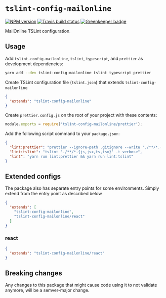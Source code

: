 # `tslint-config-mailonline`

[![NPM version](http://img.shields.io/npm/v/tslint-config-mailonline.svg?style=flat-square)](https://www.npmjs.org/package/tslint-config-mailonline)
[![Travis build status](http://img.shields.io/travis/MailOnline/tslint-config-mailonline/master.svg?style=flat-square)](https://travis-ci.org/MailOnline/tslint-config-mailonline) [![Greenkeeper badge](https://badges.greenkeeper.io/MailOnline/tslint-config-mailonline.svg)](https://greenkeeper.io/)

MailOnline TSLint configuration.

## Usage

Add `tslint-config-mailonline`, `tslint`, `typescript`, and `prettier` as development dependencies:

```bash
yarn add --dev tslint-config-mailonline tslint typescript prettier
```

Create TSLint configuration file (`tslint.json`) that extends `tslint-config-mailonline`:

```json
{
  "extends": "tslint-config-mailonline"
}
```

Create `prettier.config.js` on the root of your project with these contents:

```js
module.exports = require('tslint-config-mailonline/prettier');
```

Add the following script command to your `package.json`:

```json
{
  "lint:prettier": "prettier --ignore-path .gitignore --write './**/*.{js,jsx,ts,tsx}'",
  "lint:tslint": "tslint './**/*.{js,jsx,ts,tsx}' -t verbose",
  "lint": "yarn run lint:prettier && yarn run lint:tslint"
}
```

## Extended configs

The package also has separate entry points for some environments. Simply extend from the entry point as described below

```json
{
  "extends": [
    "tslint-config-mailonline",
    "tslint-config-mailonline/react"
  ]
}
```

### react

```json
{
  "extends": "tslint-config-mailonline/react"
}
```

## Breaking changes

Any changes to this package that might cause code using it to not validate anymore, will be a semver-major change.
